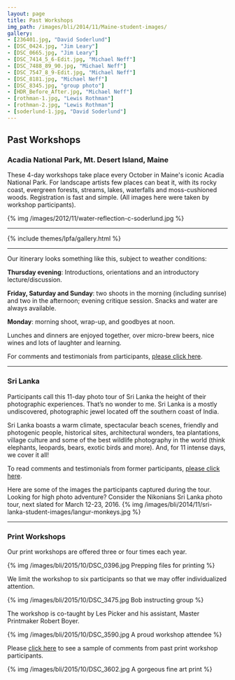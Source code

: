 ```yaml
---
layout: page
title: Past Workshops
img_path: /images/bli/2014/11/Maine-student-images/
gallery:
- [236401.jpg, "David Soderlund"]
- [DSC_0424.jpg, "Jim Leary"]
- [DSC_0665.jpg, "Jim Leary"]
- [DSC_7414_5_6-Edit.jpg, "Michael Neff"]
- [DSC_7488_89_90.jpg, "Michael Neff"]
- [DSC_7547_8_9-Edit.jpg, "Michael Neff"]
- [DSC_8181.jpg, "Michael Neff"]
- [DSC_8345.jpg, "group photo"]
- [HDR_Before_After.jpg, "Michael Neff"]
- [rothman-1.jpg, "Lewis Rothman"]
- [rothman-2.jpg, "Lewis Rothman"]
- [soderlund-1.jpg, "David Soderlund"]
---
```


## Past Workshops

### Acadia National Park, Mt. Desert Island, Maine

These 4-day workshops take place every October in Maine's iconic Acadia National Park. For landscape artists few places can beat it, with its rocky coast, evergreen forests, streams, lakes, waterfalls and moss-cushioned woods. Registration is fast and simple. (All images here were taken by workshop participants). 

{% img /images/2012/11/water-reflection-c-soderlund.jpg %}

___

{% include themes/lpfa/gallery.html %}

___

Our itinerary looks something like this, subject to weather conditions:

**Thursday evening**: Introductions, orientations and an introductory lecture/discussion. 

**Friday, Saturday and Sunday**: two shoots in the morning (including sunrise) and two in the afternoon; evening critique session. Snacks and water are always available. 

**Monday**: morning shoot, wrap-up, and goodbyes at noon. 

Lunches and dinners are enjoyed together, over micro-brew beers, nice wines and lots of laughter and learning. 


For comments and testimonials from participants, [please click here](http://www.lesterpickerphoto.com/workshops/acadia.html). 

---

### <a name="srilanka"></a>Sri Lanka

Participants call this 11-day photo tour of Sri Lanka the height of their photographic experiences. That’s no wonder to me. Sri Lanka is a mostly undiscovered, photographic jewel located off the southern coast of India. 

Sri Lanka boasts a warm climate, spectacular beach scenes, friendly and photogenic people, historical sites, architectural wonders, tea plantations, village culture and some of the best wildlife photography in the world (think elephants, leopards, bears, exotic birds and more).  And, for 11 intense days, we cover it all!

To read comments and testimonials from former participants, [please click here](http://www.lesterpickerphoto.com/workshops/srilanka-tes.html).

Here are some of the images the participants captured during the tour. Looking for high photo adventure? Consider the Nikonians Sri Lanka photo tour, next slated for March 12-23, 2016.
{% img /images/bli/2014/11/sri-lanka-student-images/langur-monkeys.jpg %}

---

### <a name="print"></a>Print Workshops

Our print workshops are offered three or four times each year.

{% img /images/bli/2015/10/DSC_0396.jpg Prepping files for printing %}

We limit the workshop to six participants so that we may offer individualized attention. 

{% img /images/bli/2015/10/DSC_3475.jpg Bob instructing group %}

The workshop is co-taught by Les Picker and his assistant, Master Printmaker Robert Boyer. 

{% img /images/bli/2015/10/DSC_3590.jpg A proud workshop attendee %}

Please [click here](http://www.lesterpickerphoto.com/workshops/print-tes.html) to see a sample of comments from past print workshop participants.

{% img /images/bli/2015/10/DSC_3602.jpg A gorgeous fine art print %}

